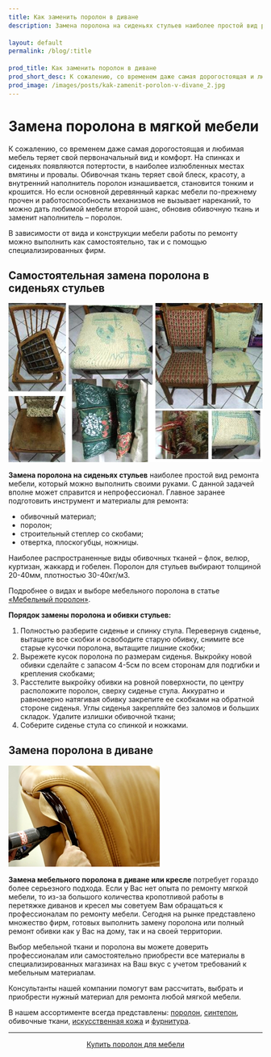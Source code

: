 ```yaml
---
title: Как заменить поролон в диване
description: Замена поролона на сиденьях стульев наиболее простой вид ремонта мебели, который можно выполнить своими руками. С данной задачей вполне может справится и непрофессионал.

layout: default
permalink: /blog/:title

prod_title: Как заменить поролон в диване
prod_short_desc: К сожалению, со временем даже самая дорогостоящая и любимая мебель теряет свой первоначальный вид и комфорт.
prod_image: /images/posts/kak-zamenit-porolon-v-divane_2.jpg
---
```

# Замена поролона в мягкой мебели

К сожалению, со временем даже самая дорогостоящая и любимая мебель теряет свой первоначальный вид и комфорт. На спинках и сиденьях появляются потертости, в наиболее излюбленных местах вмятины и провалы. Обивочная ткань теряет свой блеск, красоту, а внутренний наполнитель поролон изнашивается, становится тонким и крошится. Но если основной деревянный каркас мебели по-прежнему прочен и работоспособность механизмов не вызывает нареканий, то можно дать любимой мебели второй шанс, обновив обивочную ткань и заменит наполнитель – поролон.

В зависимости от вида и конструкции мебели работы по ремонту можно выполнить как самостоятельно, так и с помощью специализированных фирм.

## Самостоятельная замена поролона в сиденьях стульев
<img class="image right" src="/images/posts/kak-zamenit-porolon-v-divane_1.jpg"/>

**Замена поролона на сиденьях стульев** наиболее простой вид ремонта мебели, который можно выполнить своими руками. С данной задачей вполне может справится и непрофессионал. Главное заранее подготовить инструмент и материалы для ремонта:

- обивочный материал;
- поролон;
- строительный степлер со скобами;
- отвертка, плоскогубцы, ножницы.

Наиболее распространенные виды обивочных тканей – флок, велюр, куртизан, жаккард и гобелен. Поролон для стульев выбирают толщиной 20-40мм, плотностью 30-40кг/м3.

Подробнее о видах и выборе мебельного поролона в статье [«Мебельный поролон»](/blog/mebelniy-porolon).

**Порядок замены поролона и обивки стульев:**

1. Полностью разберите сиденье и спинку стула. Перевернув сиденье, вытащите все скобки и освободите старую обивку, снимите все старые кусочки поролона, вытащите лишние скобки;
2. Вырежете кусок поролона по размерам сиденья. Выкройку новой обивки сделайте с запасом 4-5см по всем сторонам для подгибки и крепления скобками;
3. Расстелите выкройку обивки на ровной поверхности, по центру расположите поролон, сверху сиденье стула. Аккуратно и равномерно натягивая обивку закрепите ее скобками на обратной стороне сиденья. Углы сиденья закрепляйте без заломов и больших складок. Удалите излишки обивочной ткани;
4. Соберите сиденье стула со спинкой и ножками.

## Замена поролона в диване
<img class="image right" src="/images/posts/kak-zamenit-porolon-v-divane_2.jpg"/>

**Замена мебельного поролона в диване или кресле** потребует гораздо более серьезного подхода. Если у Вас нет опыта по ремонту мягкой мебели, то из-за большого количества кропотливой работы в перетяжке диванов и кресел мы советуем Вам обращаться к профессионалам по ремонту мебели. Сегодня на рынке представлено множество фирм, готовых выполнить замену поролона или полный ремонт обивки как у Вас на дому, так и на своей территории.

Выбор мебельной ткани и поролона вы можете доверить профессионалам или самостоятельно приобрести все материалы в специализированных магазинах на Ваш вкус с учетом требований к мебельным материалам.

Консультанты нашей компании помогут вам рассчитать, выбрать и приобрести нужный материал для ремонта любой мягкой мебели.

В нашем ассортименте всегда представлены: [поролон](/catalog/porolon/), [синтепон](/catalog/napolniteli-dlya-myagkoj-mebeli/), обивочные ткани, [искусственная кожа](/catalog/iskusstvennaya-kozha/) и [фурнитура](/catalog/furnitura-dlya-obivki-klej/).

---
<p style="text-align:center"><a class="button alt" href="/catalog/porolon/">Купить поролон для мебели</a></p>